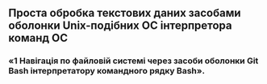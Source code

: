 ## Проста обробка текстових даних засобами оболонки Unix-подібних ОС інтерпретора команд ОС
### «1 Навігація по файловій системі через засоби оболонки Git Bash інтерпретатору командного рядку Bash».
